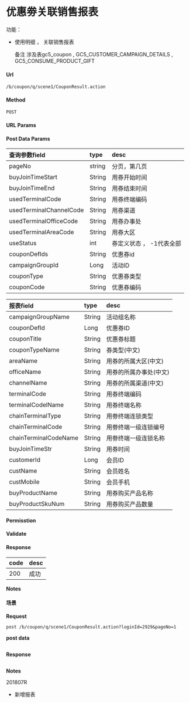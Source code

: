 # 优惠劵关联销售报表



功能：

* 使用明细 ， 关联销售报表

  备注 涉及表gc5\_coupon , GC5\_CUSTOMER\_CAMPAIGN\_DETAILS , GC5\_CONSUME\_PRODUCT\_GIFT

#### Url

`/b/coupon/q/scene1/CouponResult.action`

#### Method

`POST`

#### URL Params

#### Post Data Params

| 查询参数field | type | desc |
| :--- | :--- | :--- |
| pageNo | string | 分页，第几页 |
| buyJoinTimeStart | String | 用券开始时间 |
| buyJoinTimeEnd | String | 用券结束时间 |
| usedTerminalCode | String | 用券终端编码 |
| usedTerminalChannelCode | String | 用券渠道 |
| usedTerminalOfficeCode | String | 用券办事处 |
| usedTerminalAreaCode | String | 用券大区 |
| useStatus | int | 券定义状态 ， -1代表全部 |
| couponDefIds | String | 优惠券id |
| campaignGroupId | Long | 活动ID |
| couponType | String | 优惠券类型 |
| couponCode | String | 优惠券编码 |

| 报表field | type | desc |
| :--- | :--- | :--- |
| campaignGroupName | String | 活动组名称 |
| couponDefId | Long | 优惠券ID |
| couponTitle | String | 优惠券标题 |
| couponTypeName | String | 券类型\(中文\) |
| areaName | String | 用券的所属大区\(中文\) |
| officeName | String | 用券的所属办事处\(中文\) |
| channelName | String | 用券的所属渠道\(中文\) |
| terminalCode | String | 用券终端编码 |
| terminalCodelName | String | 用券终端名称 |
| chainTerminalType | String | 用劵终端连锁类型 |
| chainTerminalCode | String | 用劵终端一级连锁编号 |
| chainTerminalCodeName | String | 用劵终端一级连锁名称 |
| buyJoinTimeStr | String | 用券时间 |
| customerId | Long | 会员ID |
| custName | String | 会员姓名 |
| custMobile | String | 会员手机 |
| buyProductName | String | 用券购买产品名称 |
| buyProductSkuNum | String | 用券购买产品数量 |

#### Permisstion

#### Validate

#### Response

| code | desc |
| :--- | :--- |
| 200 | 成功 |

**Notes**

#### 场景

**Request**

`post /b/coupon/q/scene1/CouponResult.action?loginId=2929&pageNo=1`

**post data**

```text

```

**Response**

```text

```

**Notes**

201807R

* 新增报表

